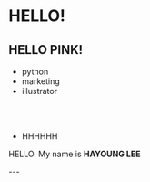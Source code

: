 # HELLO!
## HELLO PINK!

* python
* marketing
* illustrator

<br/>
<br/>

<ul>
	<li>HHHHHH</li>
</ul>

<p>
HELLO. My name is <strong>HAYOUNG LEE</strong> 
</p>
---